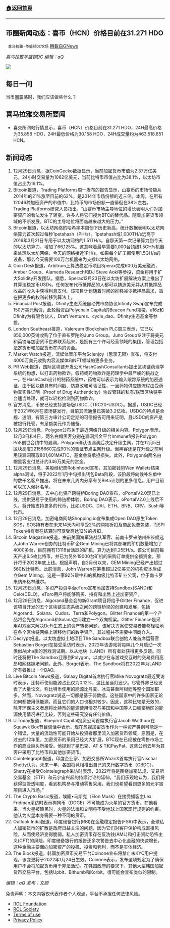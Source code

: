 ###  [:house:返回首頁](https://github.com/ourhimalayas/txt)
---


## 币圈新闻动态：喜币（HCN）价格目前在31.271 HDO
` 喜马拉雅-华盛顿DC农场` [轉載自GNews](https://gnews.org/zh-hans/1803959/)

*喜马拉雅华盛顿DC 编辑：aQ*

![](http://himalayawashingtondc.org/wp-content/uploads/2021/07/ScreenShot-2021-07-31-at-16.20.22@2x.png)



## 每日一问





当币圈震荡时，我们应该做些什么？





## 喜马拉雅交易所要闻





- 喜交所网站行情显示，喜币（HCN）价格目前在31.271 HDO，24H最高价格为35.858 HDO，24H最低价格为30.158 HDO，24H成交量约为463,518.851 HCN。






## 新闻动态





1. 12月29日消息，据CoinGecko数据显示，当前加密货币市值为2.37万亿美元，24小时交易量为1062亿美元，当前比特币市值占比为38.1%，以太坊市值占比为19.1%。
2. Bitcoin报道，Trading Platforms周一发布的报告显示，山寨币的市场份额从2014年的21%涨至目前的62%，是2014年市场份额的近三倍。本周，在所有12046种加密资产的市值中，比特币的市场份额一直徘徊在38%左右。Trading Platforms研究人员指出，“山寨币市场主导地位的增长表明人们对加密资产的看法发生了转变。许多人将它们视为BTC的替代品。随着加密货币领域的不断发展，BTC的主导地位将面临越来越大的压力。”
3. Bitcoin报道，以太坊网络的哈希率本周创下历史新高，统计数据表明以太坊网络算力首次超过每秒1petahash（PH/s）。1petahash或1,000TH/s远高于2016年3月21日专用于以太坊网络的1.51TH/s。自那天第一次记录算力到今天的以太坊算力，增加了66,125%。这意味着最早需要1,000台顶级1.5GH/s机器来处理以太坊网络，今天的网络接近1PH/s，如果每个矿工都使用1.5GH/s的设备，那么今天需要100万台机器来为支撑以太坊网络。
4. Coin Desk报道，Arbitrum上算法稳定币项目Sperax完成600万美元融资，Amber Group、Alameda Research和DJ Steve Aoki等参投，资金将用于扩大Solidity开发团队。据悉，Sperax12月23日在以太坊扩展解决方案上推出了其算法稳定币USDs。任何发布代币抵押品的人都可以铸造美元并从其抵押品收益的收入中获得利息支付。该项目计划随着时间的推移减少抵押品需求，旨在把更多的权利转移到算法上。
5. Financial Post报道，Dfinity生态系统自动做市商协议Infinity Swap宣布完成150万美元融资，此轮融资由Polychain Capital的Beacon Fund领投，a16z和Dfinity为有限合伙人，Draft Ventures、cycle\_dao、Dfinity生态基金等参投。
6. London Southeast报道，Valereum Blockchain PLC周三表示，它已以850,000英镑收购了位于直布罗陀的Juno Group。Juno Group专注于将美元和英镑与加密货币世界联系起来，是拥有三个许可经营领域的集团，管理包括法定货币和加密货币在内的资金。
7. Market Watch报道，流媒体音乐平台Scienjoy（思享无限）宣布，将支付4000万美元收购内容流媒体和NFT领域的更多业务。
8. PR Web报道，国际区块链开发公司HashCashConsultants提出区块链药理学系统的构想，以打击药物欺诈。假药或药物欺诈是药理学中最严峻的挑战之一。在HashCash设计的制药系统中，药物可以表示为输入跟踪系统的加密通证。由于区块链具有时间戳、防篡改和可验证性，一旦药物供应链流程由受药物真实性证明（Proof of Drug Authenticity）协议管辖的私有/联盟区块链平台适当处理，就可以轻松检测到药物欺诈。
9. 官方消息，币安已经支持波场版USDC（TRC20-USDC）。据悉，USDC已经于2021年6月在波场链发行，目前其流通量已突破3.2亿枚。USDC的特点是合规、透明，有第三方审计公司定期的可信报告可用来证明，且USDC的资产是被银行托管，有足额美元作为储备。
10. 12月29日消息，Polygon公布关于最近网络升级的相关内容。Polygon表示，12月3日和4日，两名白帽黑客分别在漏洞赏金平台Immunefi报告Polygon PoS创世合约中的漏洞，Polygon确认该漏洞后决定升级主网，并在12月5日区块高度22156660完成90%的验证节点主网升级。但黑客还是在升级之前利用该漏洞窃取801,601MATIC，基金会将承担损失。此外，Polygon向两名白帽黑客支付总计约346万美元的赏金。
11. 12月29日消息，美股经纪商Robinhood宣布，其加密钱包Wen Wallets结束alpha测试，将于2022年1月中旬推出钱包Beta阶段，该阶段将向候补名单中的数千名客户推出，将在未来几周内分享有关Beta计划的更多信息。用户目前可以加入候补名单。
12. 12月29日消息，去中心化资产跨链桥Boring DAO宣布，oPortalV2.0现已上线，提供更易于使用的跨链桥体验。Boring DAO表示，oPortalV2.0上线后不久，将开始支持更多的代币，比如USDC、DAI、ETH、BNB、CRV、Sushi等代币。
13. 12月29日消息，加密电商网站Shopping.io宣布集成Open DAO原生Token SOS，SOS持有者在未来14天内可享受2%的购物折扣及商品免费包装，而SPI Token持有者在结算时可享受高达12%的折扣。
14. Bitcoin Magazine报道，由前美国海军陆战队军官、前南卡罗来纳州州长候选人John Warren创办的比特币矿企Gem Mining已将其部署的矿机数量增加了4000多台，目前拥有13118台活跃的矿机，算力达到1.25EH/s。该公司目前每天产出6.5枚比特币，并已为另外19000台矿机的采购订单提供全额资金，预计将于2022年底上线。根据声明，自2月份以来，GEM Mining已经产出超过560枚比特币。此前消息，John Warren在筹集超过2亿美元的机构资本后成立Gem Mining。这是一家92%碳中和的机构级比特币矿业公司，位于南卡罗来纳州格林维尔。
15. 12月29日消息，多资产投资平台eToro宣布添加支持Sandbox(SAND)和Celo(CELO)，eToro用户将能够购买、持有和出售上述加密资产。
16. 12月29日消息，Algorand基金会的新Grant项目将给予Glitter Finance，促进该项目开发的五个区块链生态系统之间的跨链桥梁的创建和发展，包括Algorand、Solana、Cudos、Terra和Polygon。Glitter Finance的第一个产品将会先在Algorand和Solana之间建立一个双向桥梁。Glitter Finance是采用AI方案来解决DeFi生态上的资产转移问题，该解决方案使交易者能够轻松地在各个区块链网络上转移他们的数字资产，其过程并不需要中间商介入。
17. Decrypt报道，以太坊虚拟土地项目The Sandbox联合创始人兼首席运营官Sebastien Borget在接受采访时表示，2022年该游戏将每隔几个月启动一次类似Alpha季的游戏测试期，以从地块（LAND）所有者处获得更多反馈。同时还将把The Sandbox迁移到Polygon，以减少在与游戏交互时的交易费用高昂和网络拥堵问题。此外，Borget表示，The Sandbox将在2022年为LAND所有者推出一个DAO。
18. Live Bitcoin News报道，Galaxy Digital首席执行官Mike Novogratz最近受访时表示，比特币使用能源占比仅为0.12%，这比圣诞灯还少。尽管外界已经发表了大量论文，称比特币使用的能源比丹麦、冰岛甚至阿根廷等整个国家都多。然而，Novogratz说这一切都是基于弱数据。这些国家中的许多国家无论如何都使用低能源，而且它们的人口也相对较少。因此，这种比较是无效的，除非环保主义者想将比特币的能源使用情况与美国和中国等人口稠密地区的能源使用情况进行比较，否则这些研究没有任何价值。
19. U.Today报道，Blueprint Capital投资公司首席执行官Jacob Walthour在Squawk Box节目谈话中表示，现在忽视加密货币作为一种资产类别可能是一个错误，大量的流动性可能开始从投资者那里流入加密货币领域，原因是，在过去的12年里，加密货币的采用已经大大扩展，BTC现在已经被在零售市场工作的商业巨头所接受。他提到了星巴克、AT & T和PayPal，这些公司去年为其客户采用了比特币和其他加密货币。
20. Cointelegraph报道，印度企业家、加密交易所WazirX首席执行官Nischal Shetty认为，未来一年，各国将竞相推出自己的央行数字货币（CBDC）。Shetty在接受Cointelegraph采访时表示，2022年将是围绕加密法规、交易所交易基金（ETF）和元宇宙兴起的持续讨论的延伸。“我们乐观地认为，我们将获得监管透明度，看到机构参与推动零售采用。我们也希望看到更多的元宇宙项目进入市场。”
21. The Crypto Basic报道，埃隆•马斯克（Elon Musk）在接受播客主Lex Fridman采访时表示狗狗币（DOGE）不可能成为火星的官方货币。在他看来，当火星被殖民时，火星的法律和文明将不受地球上国家现行规则的约束。他认为火星本身需要一种不同的货币。
22. Outlook India报道，印度储备银行(RBI)在金融稳定报告(FSR)中表示，全球私人加密货币的扩散是政府日益关注的问题，因为它们对客户保护构成直接风险，从而使经济变得脆弱。私人加密货币存在反洗钱(AML)和打击资助恐怖主义(CFT)的风险。印度储备银行的报告还多次警告去中心化金融的快速增长，这种金融主要面向加密资产的投机、投资和套利，而不是实体经济。
23. The Block报道，韩国加密货币交易平台Coinone宣布将禁止未KYC用户提现，该变更将于2022年1月24日生效。Coinone表示，发布这项规定为了确保用户不会将加密货币用于非法活动。在韩国政府的要求下，其他大型韩国加密货币交易平台，包括Upbit、Bithumb和Korbit，很可能会宣布类似的限制。





*编辑：aQ
发布：文顾*


 
 

免责声明：本文内容仅代表作者个人观点，平台不承担任何法律风险。

- [ROL Foundation](https://rolfoundation.org/)
- [ROL Society](https://rolsociety.org/)
- [Terms of use](https://gnews.org/terms-of-use-3/)
- [Privacy Policy](https://gnews.org/privacy-policy/)
